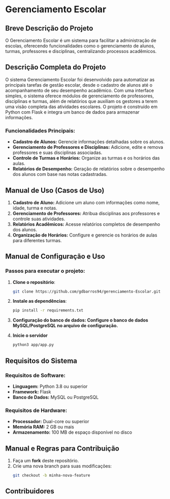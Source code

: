 # Gerenciamento Escolar

## Breve Descrição do Projeto
O Gerenciamento Escolar é um sistema para facilitar a administração de escolas, oferecendo funcionalidades como o gerenciamento de alunos, turmas, professores e disciplinas, centralizando processos acadêmicos.

## Descrição Completa do Projeto
O sistema Gerenciamento Escolar foi desenvolvido para automatizar as principais tarefas de gestão escolar, desde o cadastro de alunos até o acompanhamento de seu desempenho acadêmico. Com uma interface simples, o sistema oferece módulos de gerenciamento de professores, disciplinas e turmas, além de relatórios que auxiliam os gestores a terem uma visão completa das atividades escolares. O projeto é construído em Python com Flask e integra um banco de dados para armazenar informações.

### Funcionalidades Principais:
- **Cadastro de Alunos:** Gerencie informações detalhadas sobre os alunos.
- **Gerenciamento de Professores e Disciplinas:** Adicione, edite e remova professores e suas disciplinas associadas.
- **Controle de Turmas e Horários:** Organize as turmas e os horários das aulas.
- **Relatórios de Desempenho:** Geração de relatórios sobre o desempenho dos alunos com base nas notas cadastradas.

## Manual de Uso (Casos de Uso)
1. **Cadastro de Aluno:** Adicione um aluno com informações como nome, idade, turma e notas.
2. **Gerenciamento de Professores:** Atribua disciplinas aos professores e controle suas atividades.
3. **Relatórios Acadêmicos:** Acesse relatórios completos de desempenho dos alunos.
4. **Organização de Horários:** Configure e gerencie os horários de aulas para diferentes turmas.

## Manual de Configuração e Uso
### Passos para executar o projeto:
1. **Clone o repositório**:
   ```bash
   git clone https://github.com/gdbarros94/gerenciamento-Escolar.git

2. **Instale as dependências**:
   ```bash
   pip install -r requirements.txt

3. **Configuração do banco de dados: Configure o banco de dados MySQL/PostgreSQL no arquivo de configuração.**

4. **Inicie o servidor**
   ```bash
   python3 app/app.py

## Requisitos do Sistema

### Requisitos de Software:
- **Linguagem:** Python 3.8 ou superior
- **Framework:** Flask
- **Banco de Dados:** MySQL ou PostgreSQL

### Requisitos de Hardware:
- **Processador:** Dual-core ou superior
- **Memória RAM:** 2 GB ou mais
- **Armazenamento:** 100 MB de espaço disponível no disco

## Manual e Regras para Contribuição

1. Faça um **fork** deste repositório.
2. Crie uma nova branch para suas modificações:
   ```bash
   git checkout -b minha-nova-feature

## Contribuidores


